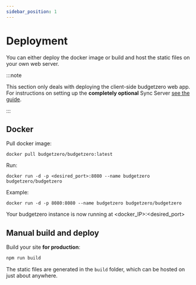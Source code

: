 ```yaml
---
sidebar_position: 1
---
```


# Deployment

You can either deploy the docker image or build and host the static files on your own web server. 

:::note

This section only deals with deploying the client-side budgetzero web app. For instructions on setting up the __completely optional__ Sync Server [see the guide](sync-server). 

:::



## Docker

Pull docker image:
```
docker pull budgetzero/budgetzero:latest
```

Run:
```
docker run -d -p <desired_port>:8080 --name budgetzero budgetzero/budgetzero
```
Example:
```
docker run -d -p 8080:8080 --name budgetzero budgetzero/budgetzero
```
Your budgetzero instance is now running at <docker_IP>:<desired_port>


## Manual build and deploy

Build your site **for production**:

```bash
npm run build
```

The static files are generated in the `build` folder, which can be hosted on just about anywhere. 




